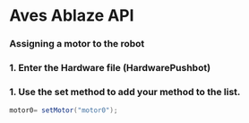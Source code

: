 # Aves Ablaze API
### Assigning a motor to the robot
### 1. Enter the Hardware file (HardwarePushbot)
### 1. Use the set method to add your method to the list.
``` java
motor0= setMotor("motor0");
```
